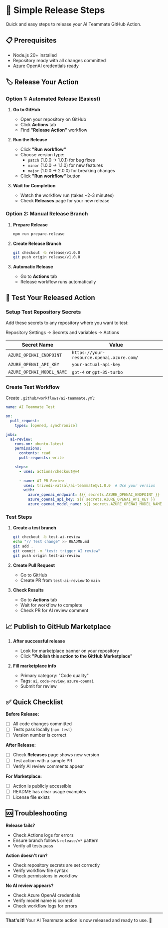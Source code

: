 # 🚀 Simple Release Steps

Quick and easy steps to release your AI Teammate GitHub Action.

## 📋 Prerequisites

- Node.js 20+ installed
- Repository ready with all changes committed
- Azure OpenAI credentials ready

## 🏷️ Release Your Action

### Option 1: Automated Release (Easiest)

1. **Go to GitHub**
   - Open your repository on GitHub
   - Click **Actions** tab
   - Find **"Release Action"** workflow

2. **Run the Release**
   - Click **"Run workflow"**
   - Choose version type:
     - `patch` (1.0.0 → 1.0.1) for bug fixes
     - `minor` (1.0.0 → 1.1.0) for new features  
     - `major` (1.0.0 → 2.0.0) for breaking changes
   - Click **"Run workflow"** button

3. **Wait for Completion**
   - Watch the workflow run (takes ~2-3 minutes)
   - Check **Releases** page for your new release

### Option 2: Manual Release Branch

1. **Prepare Release**

   ```bash
   npm run prepare-release
   ```

2. **Create Release Branch**

   ```bash
   git checkout -b release/v1.0.0
   git push origin release/v1.0.0
   ```

3. **Automatic Release**
   - Go to **Actions** tab
   - Release workflow runs automatically

## 🧪 Test Your Released Action

### Setup Test Repository Secrets

Add these secrets to any repository where you want to test:

Repository Settings → Secrets and variables → Actions

| Secret Name | Value |
|-------------|-------|
| `AZURE_OPENAI_ENDPOINT` | `https://your-resource.openai.azure.com/` |
| `AZURE_OPENAI_API_KEY` | `your-actual-api-key` |
| `AZURE_OPENAI_MODEL_NAME` | `gpt-4` or `gpt-35-turbo` |

### Create Test Workflow

Create `.github/workflows/ai-teammate.yml`:

```yaml
name: AI Teammate Test

on:
  pull_request:
    types: [opened, synchronize]

jobs:
  ai-review:
    runs-on: ubuntu-latest
    permissions:
      contents: read
      pull-requests: write

    steps:
      - uses: actions/checkout@v4
      
      - name: AI PR Review
        uses: trivedi-vatsal/ai-teammate@v1.0.0  # Use your version
        with:
          azure_openai_endpoint: ${{ secrets.AZURE_OPENAI_ENDPOINT }}
          azure_openai_api_key: ${{ secrets.AZURE_OPENAI_API_KEY }}
          azure_openai_model_name: ${{ secrets.AZURE_OPENAI_MODEL_NAME }}
```

### Test Steps

1. **Create a test branch**

   ```bash
   git checkout -b test-ai-review
   echo "// Test change" >> README.md
   git add .
   git commit -m "test: trigger AI review"
   git push origin test-ai-review
   ```

2. **Create Pull Request**
   - Go to GitHub
   - Create PR from `test-ai-review` to `main`

3. **Check Results**
   - Go to **Actions** tab
   - Wait for workflow to complete
   - Check PR for AI review comment

## 📈 Publish to GitHub Marketplace

1. **After successful release**
   - Look for marketplace banner on your repository
   - Click **"Publish this action to the GitHub Marketplace"**

2. **Fill marketplace info**
   - Primary category: "Code quality"
   - Tags: `ai`, `code-review`, `azure-openai`
   - Submit for review

## ✅ Quick Checklist

**Before Release:**

- [ ] All code changes committed
- [ ] Tests pass locally (`npm test`)
- [ ] Version number is correct

**After Release:**

- [ ] Check **Releases** page shows new version
- [ ] Test action with a sample PR
- [ ] Verify AI review comments appear

**For Marketplace:**

- [ ] Action is publicly accessible
- [ ] README has clear usage examples
- [ ] License file exists

## 🆘 Troubleshooting

**Release fails?**

- Check Actions logs for errors
- Ensure branch follows `release/v*` pattern
- Verify all tests pass

**Action doesn't run?**

- Check repository secrets are set correctly
- Verify workflow file syntax
- Check permissions in workflow

**No AI review appears?**

- Check Azure OpenAI credentials
- Verify model name is correct
- Check workflow logs for errors

---

**That's it!** Your AI Teammate action is now released and ready to use. 🎉
